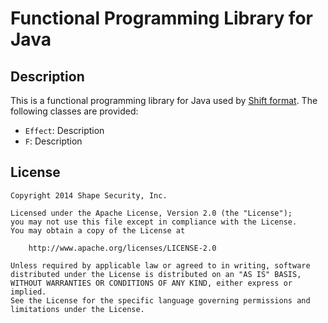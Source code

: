 Functional Programming Library for Java
===============================

## Description

This is a functional programming library for Java used by [Shift format](https://github.com/shapesecurity/shift-ast-java). The following classes are provided:

* `Effect`: Description
* `F`: Description


## License

    Copyright 2014 Shape Security, Inc.

    Licensed under the Apache License, Version 2.0 (the "License");
    you may not use this file except in compliance with the License.
    You may obtain a copy of the License at

        http://www.apache.org/licenses/LICENSE-2.0

    Unless required by applicable law or agreed to in writing, software
    distributed under the License is distributed on an "AS IS" BASIS,
    WITHOUT WARRANTIES OR CONDITIONS OF ANY KIND, either express or implied.
    See the License for the specific language governing permissions and
    limitations under the License.
